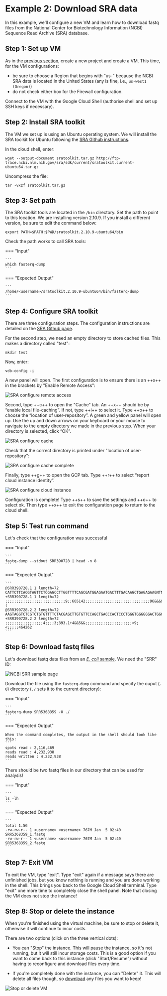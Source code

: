 # Example 2: Download SRA data

In this example, we'll configure a new VM and learn how to download fastq files from the National Center for Biotechnology Information (NCBI) Sequence Read Archive (SRA) database.

## Step 1: Set up VM

As in the [previous section](./gcp2.md), create a new project and create a VM. This time, for the VM configurations:

- be sure to choose a Region that begins with "us-" because the NCBI SRA data is located in the United States (any is fine, i.e., `us-west1 (Oregon)`)
- do not check either box for the Firewall configuration.

Connect to the VM with the Google Cloud Shell (authorise shell and set up SSH keys if necessary).


## Step 2: Install SRA toolkit

The VM we set up is using an Ubuntu operating system. We will install the SRA toolkit for Ubuntu following the [SRA Github instructions](https://github.com/ncbi/sra-tools/wiki/02.-Installing-SRA-Toolkit).

In the cloud shell, enter:

```
wget --output-document sratoolkit.tar.gz http://ftp-trace.ncbi.nlm.nih.gov/sra/sdk/current/sratoolkit.current-ubuntu64.tar.gz
```

Uncompress the file:

```
tar -vxzf sratoolkit.tar.gz
```

## Step 3: Set path

The SRA toolkit tools are located in the `/bin` directory. Set the path to point to this location. We are installing version 2.10.9. If you install a different version, be sure to edit the command below:

```
export PATH=$PATH:$PWD/sratoolkit.2.10.9-ubuntu64/bin
```

Check the path works to call SRA tools:

=== "Input"

    ```
    which fasterq-dump
    ```

=== "Expected Output"

    ```
    /home/<username>/sratoolkit.2.10.9-ubuntu64/bin/fasterq-dump
    ```

## Step 4: Configure SRA toolkit

There are three configuration steps. The configuration instructions are detailed on the [SRA Github page](https://github.com/ncbi/sra-tools/wiki/03.-Quick-Toolkit-Configuration).

For the second step, we need an empty directory to store cached files. This makes a directory called "test":

```
mkdir test
```

Now, enter:

```
vdb-config -i
```

A new panel will open. The first configuration is to ensure there is an ++x++ in the brackets by "Enable Remote Access":

![](./gcp_images/sra_config1.png "SRA configure remote access")

Second, type ++c++ to open the "Cache" tab. An ++x++ should be by “enable local file-caching”. If not, type ++i++ to select it. Type ++o++ to choose the “location of user-repository”. A green and yellow panel will open up. Use the up and down arrows on your keyboard or your mouse to navigate to the empty directory we made in the previous step.  When your directory is selected, click “OK”.

![](./gcp_images/sra_config2.png "SRA configure cache")

Check that the correct directory is printed under "location of user-repository":

![](./gcp_images/sra_config3.png "SRA configure cache complete")

Finally, type ++g++ to open the GCP tab. Type ++r++ to select “report cloud instance identity”.

![](./gcp_images/sra_config4.png "SRA configure cloud instance")

Configuration is complete! Type ++s++ to save the settings and ++o++ to select ok. Then type ++x++ to exit the configuration page to return to the cloud shell.

## Step 5: Test run command

Let's check that the configuration was successful

=== "Input"

    ```
    fastq-dump --stdout SRR390728 | head -n 8
    ```

=== "Expected Output"

    ```
    @SRR390728.1 1 length=72
    CATTCTTCACGTAGTTCTCGAGCCTTGGTTTTCAGCGATGGAGAATGACTTTGACAAGCTGAGAGAAGNTNC
    +SRR390728.1 1 length=72
    ;;;;;;;;;;;;;;;;;;;;;;;;;;;9;;665142;;;;;;;;;;;;;;;;;;;;;;;;;;;;;96&&&&(
    @SRR390728.2 2 length=72
    AAGTAGGTCTCGTCTGTGTTTTCTACGAGCTTGTGTTCCAGCTGACCCACTCCCTGGGTGGGGGGACTGGGT
    +SRR390728.2 2 length=72
    ;;;;;;;;;;;;;;;;;4;;;;3;393.1+4&&5&&;;;;;;;;;;;;;;;;;;;;;<9;<;;;;;464262
    ```

## Step 6: Download fastq files

Let's download fastq data files from an [*E. coli* sample](https://www.ncbi.nlm.nih.gov/sra/SRR5368359). We need the "SRR" ID:

![](./gcp_images/sra_example_sample.png "NCBI SRR sample page")

Download the file using the `fasterq-dump` command and specify the ouput (`-O`) directory (`./` sets it to the current directory):

=== "Input"

    ```
    fasterq-dump SRR5368359 -O ./
    ```

=== "Expected Output"

    When the command completes, the output in the shell should look like this:
    ```
    spots read : 2,116,469
    reads read : 4,232,938
    reads written : 4,232,938
    ```

There should be two fastq files in our directory that can be used for analysis!

=== "Input"

    ```
    ls -lh
    ```

=== "Expected Output"

    ```
    total 1.5G
    -rw-rw-r-- 1 <username> <username> 767M Jan  5 02:40 SRR5368359_1.fastq
    -rw-rw-r-- 1 <username> <username> 767M Jan  5 02:40 SRR5368359_2.fastq
    ```

## Step 7: Exit VM

To exit the VM, type "exit". Type "exit" again if a message says there are unfinished jobs, but you know nothing is running and you are done working in the shell. This brings you back to the Google Cloud Shell terminal. Type "exit" one more time to completely close the shell panel. Note that closing the VM does not stop the instance!

## Step 8: Stop or delete the instance

When you're finished using the virtual machine, be sure to stop or delete it, otherwise it will continue to incur costs.

There are two options (click on the three vertical dots):

- You can "Stop" the instance. This will pause the instance, so it's not running, but it will still incur storage costs. This is a good option if you want to come back to this instance (click "Start/Resume") without having to reconfigure and download files every time.

- If you're completely done with the instance, you can "Delete" it. This will delete all files though, so [download](./gcp3.md#files-to-bucket) any files you want to keep!

![](./gcp_images/gcp_vmstop.png "Stop or delete VM")
